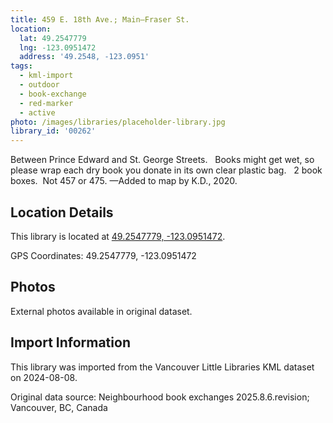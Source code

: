 ```yaml
---
title: 459 E. 18th Ave.; Main—Fraser St.
location:
  lat: 49.2547779
  lng: -123.0951472
  address: '49.2548, -123.0951'
tags:
  - kml-import
  - outdoor
  - book-exchange
  - red-marker
  - active
photo: /images/libraries/placeholder-library.jpg
library_id: '00262'
---
```

Between Prince Edward and St. George Streets.   Books might get wet, so please wrap each dry book you donate in its own clear plastic bag.  
2 book boxes.  Not 457 or 475.
—Added to map by K.D., 2020.

## Location Details

This library is located at [49.2547779, -123.0951472](https://www.google.com/maps?q=49.2547779,-123.0951472).

GPS Coordinates: 49.2547779, -123.0951472

## Photos

External photos available in original dataset.

## Import Information

This library was imported from the Vancouver Little Libraries KML dataset on 2024-08-08.

Original data source: Neighbourhood book exchanges 2025.8.6.revision; Vancouver, BC, Canada
